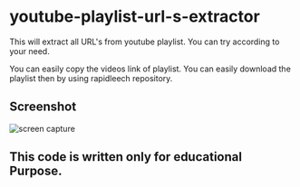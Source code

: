 # youtube-playlist-url-s-extractor
This will extract all URL's from youtube playlist.
You can try according to your need. 

You can easily copy the videos link of playlist.
You can easily download the playlist then by using rapidleech repository. 
## Screenshot

![screen capture](https://image.ibb.co/csSDP9/output_h_SKbov.gif)

## This code is written only for educational Purpose.
